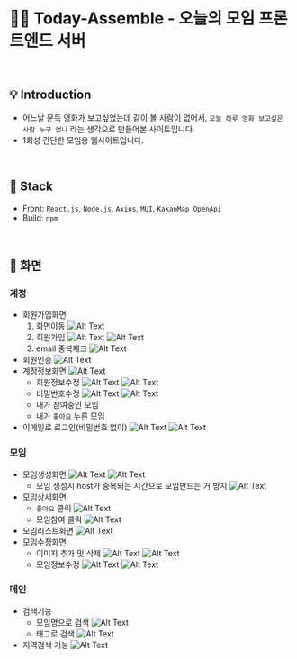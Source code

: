 # 🙋‍♂️ Today-Assemble - 오늘의 모임 프론트엔드 서버

<br>

## 💡 Introduction

- 어느날 문득 영화가 보고싶었는데 같이 볼 사람이 없어서, `오늘 하루 영화 보고싶은 사람 누구 없나` 라는 생각으로 만들어본 사이트입니다.
- 1회성 간단한 모임용 웹사이트입니다.

<br>

## 🔖 Stack
- Front: `React.js`, `Node.js`, `Axios`, `MUI`, `KakaoMap OpenApi`
- Build: `npm`


<br>

## 🔖 화면

### 계정
- 회원가입화면
  1. 화면이동
    ![Alt Text](./image_folder_OnlyGitReadme/Accounts1_1.gif)
  2. 회원가입
    ![Alt Text](./image_folder_OnlyGitReadme/Accounts1_2_1.gif)
    ![Alt Text](./image_folder_OnlyGitReadme/Accounts1_2_2.gif)
  3. email 중복체크
    ![Alt Text](./image_folder_OnlyGitReadme/Accounts1_3.gif)
- 회원인증
  ![Alt Text](./image_folder_OnlyGitReadme/Accounts2_1.gif)
- 계정정보화면
  ![Alt Text](./image_folder_OnlyGitReadme/Accounts3.gif)
  - 회원정보수정
    ![Alt Text](./image_folder_OnlyGitReadme/Accounts3_1_1.gif)
    ![Alt Text](./image_folder_OnlyGitReadme/Accounts3_1_2.gif)
  - 비밀번호수정
    ![Alt Text](./image_folder_OnlyGitReadme/Accounts3_2_1.gif)
    ![Alt Text](./image_folder_OnlyGitReadme/Accounts3_2_2.gif)
  - 내가 참여중인 모임
  - 내가 `좋아요` 누른 모임
- 이메일로 로그인(비밀번호 없이)
  ![Alt Text](./image_folder_OnlyGitReadme/Accounts4_1.gif)
  ![Alt Text](./image_folder_OnlyGitReadme/Accounts4_2.gif)



### 모임
- 모임생성화면
  ![Alt Text](./image_folder_OnlyGitReadme/Events1_1.gif)
  ![Alt Text](./image_folder_OnlyGitReadme/Events1_2.gif)
  - 모임 생성시 host가 중복되는 시간으로 모임만드는 거 방지
    ![Alt Text](./image_folder_OnlyGitReadme/Events1_3.gif)
- 모임상세화면
  - `좋아요` 클릭
    ![Alt Text](./image_folder_OnlyGitReadme/Events2_1.gif)
  - 모임참여 클릭
    ![Alt Text](./image_folder_OnlyGitReadme/Events2_2.gif)
- 모임리스트화면
    ![Alt Text](./image_folder_OnlyGitReadme/Events3_1.gif)
- 모임수정화면
  - 이미지 추가 및 삭제
    ![Alt Text](./image_folder_OnlyGitReadme/Events4_1_1.gif)
    ![Alt Text](./image_folder_OnlyGitReadme/Events4_1_2.gif)
  - 모임정보수정
    ![Alt Text](./image_folder_OnlyGitReadme/Events4_2_1.gif)
    ![Alt Text](./image_folder_OnlyGitReadme/Events4_2_2.gif)

### 메인
- 검색기능
  - 모임명으로 검색
    ![Alt Text](./image_folder_OnlyGitReadme/Main1_1.gif)
  - 태그로 검색
    ![Alt Text](./image_folder_OnlyGitReadme/Main1_2.gif)
- 지역검색 기능
    ![Alt Text](./image_folder_OnlyGitReadme/Main2_1.gif)